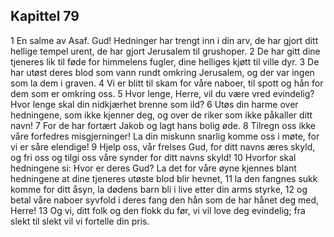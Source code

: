 ## Kapittel 79

1 En salme av Asaf. Gud! Hedninger har trengt inn i din arv, de har gjort ditt hellige tempel urent, de har gjort Jerusalem til grushoper.
2 De har gitt dine tjeneres lik til føde for himmelens fugler, dine helliges kjøtt til ville dyr.
3 De har utøst deres blod som vann rundt omkring Jerusalem, og der var ingen som la dem i graven.
4 Vi er blitt til skam for våre naboer, til spott og hån for dem som er omkring oss.
5 Hvor lenge, Herre, vil du være vred evindelig? Hvor lenge skal din nidkjærhet brenne som ild?
6 Utøs din harme over hedningene, som ikke kjenner deg, og over de riker som ikke påkaller ditt navn!
7 For de har fortært Jakob og lagt hans bolig øde.
8 Tilregn oss ikke våre forfedres misgjerninger! La din miskunn snarlig komme oss i møte, for vi er såre elendige!
9 Hjelp oss, vår frelses Gud, for ditt navns æres skyld, og fri oss og tilgi oss våre synder for ditt navns skyld!
10 Hvorfor skal hedningene si: Hvor er deres Gud? La det for våre øyne kjennes blant hedningene at dine tjeneres utøste blod blir hevnet,
11 la den fangnes sukk komme for ditt åsyn, la dødens barn bli i live etter din arms styrke,
12 og betal våre naboer syvfold i deres fang den hån som de har hånet deg med, Herre!
13 Og vi, ditt folk og den flokk du før, vi vil love deg evindelig; fra slekt til slekt vil vi fortelle din pris.
